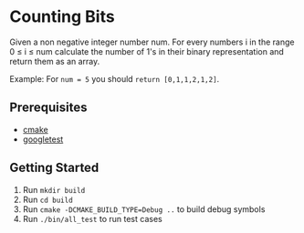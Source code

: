 # Counting Bits
Given a non negative integer number num. For every numbers i in the range 0 ≤ i ≤ num calculate the number of 1's in their 
binary representation and return them as an array.

Example:
For `num = 5` you should `return [0,1,1,2,1,2]`.

## Prerequisites
- [cmake](https://cmake.org/)
- [googletest](https://github.com/google/googletest)

## Getting Started 
1. Run `mkdir build`
2. Run `cd build`
3. Run `cmake -DCMAKE_BUILD_TYPE=Debug ..` to build debug symbols
4. Run `./bin/all_test` to run test cases
